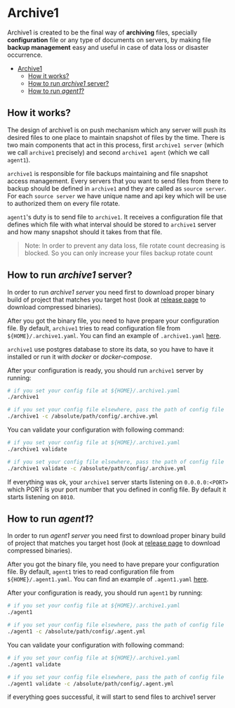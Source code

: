 # Archive1
Archive1 is created to be the final way of __archiving__ files, specially __configuration__ file or any type of documents on servers, by making file __backup management__ easy and useful in case of data loss or disaster occurrence.

- [Archive1](#archive1)
  - [How it works?](#how-it-works)
  - [How to run _archive1_ server?](#how-to-run-archive1-server)
  - [How to run _agent1_?](#how-to-run-agent1)


## How it works?
The design of archive1 is on push mechanism which any server will push its desired files to one place to maintain snapshot of files by the time. There is two main components that act in this process, first `archive1 server` (which we call `archive1` precisely) and second `archive1 agent` (which we call `agent1`).

`archive1` is responsible for file backups maintaining and file snapshot access management. Every servers that you want to send files from there to backup should be defined in `archive1` and they are called as `source server`. For each `source server` we have unique name and api key which will be use to authorized them on every file rotate.

`agent1`'s duty is to send file to `archive1`. It receives a configuration file that defines which file with what interval should be stored to `archive1` server and how many snapshot should it takes from that file.

> Note: In order to prevent any data loss, file rotate count decreasing is blocked. So you can only increase your files backup rotate count

## How to run _archive1_ server?
In order to run _archive1 server_ you need first to download proper binary build of project that matches you target host (look at [release page](https://github.com/ARTM2000/archive1/releases) to download compressed binaries).

After you got the binary file, you need to have prepare your configuration file. By default, `archive1` tries to read configuration file from `${HOME}/.archive1.yaml`. You can find an example of `.archive1.yaml` [here](./example/server/.archive1.yaml).

`archive1` use postgres database to store its data, so you have to have it installed or run it with _docker_ or _docker-compose_.

After your configuration is ready, you should run `archive1` server by running:
```bash
# if you set your config file at ${HOME}/.archive1.yaml
./archive1 

# if you set your config file elsewhere, pass the path of config file
./archive1 -c /absolute/path/config/.archive.yml
```

You can validate your configuration with following command:
```bash
# if you set your config file at ${HOME}/.archive1.yaml
./archive1 validate

# if you set your config file elsewhere, pass the path of config file
./archive1 validate -c /absolute/path/config/.archive.yml
```

If everything was ok, your `archive1` server starts listening on `0.0.0.0:<PORT>` which PORT is your port number that you defined in config file. By default it starts listening on `8010`.

## How to run _agent1_?
In order to run _agent1 server_ you need first to download proper binary build of project that matches you target host (look at [release page](https://github.com/ARTM2000/archive1/releases) to download compressed binaries).

After you got the binary file, you need to have prepare your configuration file. By default, `agent1` tries to read configuration file from `${HOME}/.agent1.yaml`. You can find an example of `.agent1.yaml` [here](./example/agent/.agent1.yaml).

After your configuration is ready, you should run `agent1` by running:
```bash
# if you set your config file at ${HOME}/.archive1.yaml
./agent1 

# if you set your config file elsewhere, pass the path of config file
./agent1 -c /absolute/path/config/.agent.yml
```

You can validate your configuration with following command:
```bash
# if you set your config file at ${HOME}/.archive1.yaml
./agent1 validate

# if you set your config file elsewhere, pass the path of config file
./agent1 validate -c /absolute/path/config/.agent.yml
```

if everything goes successful, it will start to send files to archive1 server
